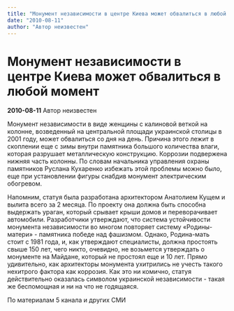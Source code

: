```yaml
---
title: "Монумент независимости в центре Киева может обвалиться в любой момент"
date: "2010-08-11"
author: "Автор неизвестен"
---
```


# Монумент независимости в центре Киева может обвалиться в любой момент

**2010-08-11** Автор неизвестен

Монумент независимости в виде женщины с калиновой веткой на колонне, возведенный на центральной площади украинской столицы в 2001 году, может обвалиться со дня на день. Причина этого лежит в скоплении еще с зимы внутри памятника большого количества влаги, которая разрушает металлическую конструкцию. Коррозии подвержена нижняя часть колонны. По словам начальника управления охраны памятников Руслана Кухаренко избежать этой проблемы можно было, еще при установлении фигуры снабдив монумент электрическим обогревом.

Напомним, статуя была разработана архитектором Анатолием Кущем и вылита всего за 2 месяца. По проекту она должна быть способна выдержать ураган, который срывает крыши домов и переворачивает автомобили. Разработчики утверждают, что система устойчивости монумента независимости во многом повторяет систему «Родины-матери» - памятника победе над фашизмом. Однако, Родина-мать стоит с 1981 года, и, как утверждают специалисты, должна простоять свыше 150 лет, чего никто, очевидно, не возьмется утверждать о монументе на Майдане, который не простоял еще и 10 лет. Прямо удивительно, как архитекторы монумента ухитрились не учесть такого нехитрого фактора как коррозия. Как это ни комично, статуя действительно оказалась символом украинской независимости - такая же беспомощная и ни на что не годящаяся.

По материалам 5 канала и других СМИ